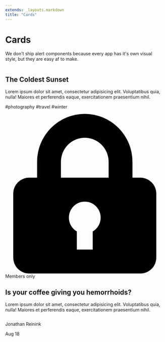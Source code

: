 ```yaml
---
extends: _layouts.markdown
title: "Cards"
---
```


# Cards

We don't ship alert components because every app has it's own visual style, but they are easy af to make.

<div class="max-w-sm mb-8">
    <div class="rounded overflow-hidden shadow-3">
        <img class="fit w-full" src="/img/card-top.jpg" alt="">
        <div class="px-6 py-4">
            <h2 class="text-xl mb-2">The Coldest Sunset</h2>
            <p class="text-dark-soft text-base">
                Lorem ipsum dolor sit amet, consectetur adipisicing elit. Voluptatibus quia, nulla! Maiores et perferendis eaque, exercitationem praesentium nihil.
            </p>
        </div>
        <div class="px-6 py-4">
            <span class="inline-block bg-light-softer rounded-pill px-3 py-1 text-sm text-medium text-dark-soft mr-2">#photography</span>
            <span class="inline-block bg-light-softer rounded-pill px-3 py-1 text-sm text-medium text-dark-soft mr-2">#travel</span>
            <span class="inline-block bg-light-softer rounded-pill px-3 py-1 text-sm text-medium text-dark-soft">#winter</span>
        </div>
    </div>
</div>

<div class="max-w-md">
    <div class="flex">
        <div class="rounded-l w-128 text-center overflow-hidden">
            <img class="h-64" src="/img/card-left.jpg" alt="">
        </div>
        <div class="border-t border-r border-b border-dark-softer rounded-r p-4 flex flex-col justify-between">
            <div>
                <p class="text-sm text-dark-softer flex items-center">
                    <svg class="text-dark-softest w-3 h-3 mr-2" xmlns="http://www.w3.org/2000/svg" viewBox="0 0 20 20"><path d="M4 8V6a6 6 0 1 1 12 0v2h1a2 2 0 0 1 2 2v8a2 2 0 0 1-2 2H3a2 2 0 0 1-2-2v-8c0-1.1.9-2 2-2h1zm5 6.73V17h2v-2.27a2 2 0 1 0-2 0zM7 6v2h6V6a3 3 0 0 0-6 0z"/></svg>
                    Members only
                </p>
                <h2 class="text-xl mb-2">Is your coffee giving you hemorrhoids?</h2>
                <p class="text-dark-soft text-base">
                    Lorem ipsum dolor sit amet, consectetur adipisicing elit. Voluptatibus quia, nulla! Maiores et perferendis eaque, exercitationem praesentium nihil.
                </p>
            </div>
            <div class="flex items-center">
                <img class="w-10 h-10 rounded-pill mr-4" src="https://pbs.twimg.com/profile_images/885868801232961537/b1F6H4KC_400x400.jpg" alt="">
                <div class="text-sm">
                    <p class="text-dark leading-none">Jonathan Reinink</p>
                    <p class="text-dark-softer">Aug 18</p>
                </div>
            </div>
        </div>
    </div>
</div>
